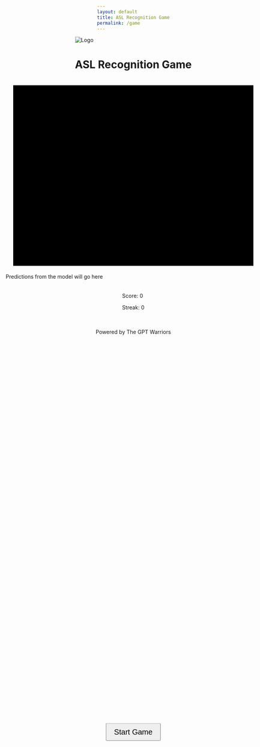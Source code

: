 ```yaml
---
layout: default
title: ASL Recognition Game
permalink: /game
---
```


<body>
    <div class="container">
    <div class="header">
      <img src="https://github.com/The-GPT-Warriors/ai-front/assets/109186517/8f289636-ccc8-402f-9bf0-1f466ef96436" alt="Logo" class="logo">
      <h1 class="title">ASL Recognition Game</h1>
      <div id="timer" style="position: absolute; top: 20px; right: 20px; font-size: 20px; color: black; display: none;">60</div>
    </div>
    <div class="main">
      <div class="camera" id="camera">
        <!-- Start Game button will be initially visible -->
        <button id="startButton" style="font-size: 20px; padding: 10px 20px;">Start Game</button>
      </div>
      <div id="prediction">Predictions from the model will go here</div>
    </div>
    <div class="scoreboard">
      <p>Score: <span id="score">0</span></p>
      <p>Streak: <span id="streak">0</span></p>
    </div>
    <div class="footer">
      <p class="footer-text">Powered by The GPT Warriors</p>
    </div>
  </div>

<script>
  let score = 0;
  let streak = 0;
  let gameTimerId;
  let isGameStarted = false;

  const aslSymbols = [
    'images/A.png',
    'images/B.png',
    'images/C.png',
    'images/D.png',
    'images/E.png',
    'images/F.png',
    'images/G.png',
    'images/H.png',
    'images/I.png',
    'images/K.png',
    'images/L.png',
    'images/M.png',
    'images/N.png',
    'images/O.png',
    'images/P.png',
    'images/Q.png',
    'images/R.png',
    'images/S.png',
    'images/T.png',
    'images/U.png',
    'images/V.png',
    'images/W.png',
    'images/X.png',
    'images/Y.png'
  ];

  const startButton = document.getElementById('startButton');
  startButton.addEventListener('click', startGameFlow);

  function startGameFlow() {
    startButton.style.display = 'none'; // Hide the start button
    startInitialCountdown();
  }


  function startInitialCountdown() {
    let countdown = 3;
    updateCameraDisplay(`<span style="color: white; font-size: 48px;">${countdown}</span>`);
    let countdownTimerId = setInterval(() => {
      countdown--;
      if (countdown > 0) {
        updateCameraDisplay(`<span style="color: white; font-size: 48px;">${countdown}</span>`);
      } else {
        clearInterval(countdownTimerId);
        if (!isGameStarted) {
          isGameStarted = true;
          startGameTimer();
          displayRandomASLSymbol();
        }
      }
    }, 1000);
  }

  function displayRandomASLSymbol() {
    const randomIndex = Math.floor(Math.random() * aslSymbols.length);
    const symbolPath = aslSymbols[randomIndex];
    document.querySelector('.camera').innerHTML = `<img src="${symbolPath}" alt="ASL Symbol" style="width: 640px; height: 480px;">`;
    setTimeout(initializeWebcam, 500); // Wait 2 seconds before initializing the webcam
  }

  function initializeWebcam() {
    const video = document.createElement('video');
    video.style.width = '640px';
    video.style.height = '480px';
    const constraints = { video: true };
    navigator.mediaDevices.getUserMedia(constraints)
      .then((stream) => {
        video.srcObject = stream;
        video.onloadedmetadata = () => {
          video.play();
          document.querySelector('.camera').innerHTML = '';
          document.querySelector('.camera').appendChild(video);
          setTimeout(captureGestureAndCheckResult, 1500); // 2 seconds to capture user's gesture
        };
      })
      .catch((err) => {
        console.error('Error initializing webcam:', err);
      });
  }

  function captureGestureAndCheckResult() {
    // Placeholder for gesture capture logic
    console.log("Capture user's gesture and check result");
    const isCorrect = Math.random() > 0.5; // Simulated result
    checkRecognitionResult({ isCorrect });
  }

  function checkRecognitionResult(result) {
    if (result.isCorrect) {
      score += 10;
      streak += 1;
    } else {
      streak = 0;
    }
    updateScoreboard();
    if (isGameStarted) {
      setTimeout(displayRandomASLSymbol, 1000); // Loop to display another symbol
    }
  }

  function updateScoreboard() {
    document.getElementById('score').textContent = score;
    document.getElementById('streak').textContent = streak;
  }

  function startGameTimer() {
    let timeLeft = 60;
    document.getElementById('timer').style.display = 'block';
    document.getElementById('timer').textContent = timeLeft;
    gameTimerId = setInterval(() => {
      timeLeft--;
      document.getElementById('timer').textContent = timeLeft;
      if (timeLeft <= 0) {
        clearInterval(gameTimerId);
        endGame();
      }
    }, 1000);
  }

  function startGame() {
    if (!isGameStarted) {
      isGameStarted = true;
      startInitialCountdown();
      // startGameTimer(); // Consider when to start the game timer
    }
  }

  function endGame() {
    isGameStarted = false; // Prevent new symbols from being displayed
    updateCameraDisplay(`<button id="restartButton" style="font-size: 20px; padding: 10px 20px;">Restart Game</button>`);
    const restartButton = document.getElementById('restartButton');
    restartButton.addEventListener('click', () => {
      score = 0; // Reset score
      streak = 0; // Reset streak
      updateScoreboard(); // Update scoreboard to show reset values
      startGameFlow(); // Restart the game flow
    });
    alert("Time's up! Your score is " + score + " with a streak of " + streak + ".");
  }

  function updateCameraDisplay(content) {
    const cameraDiv = document.querySelector('.camera');
    cameraDiv.innerHTML = content;
  }

  function updateScoreAndStreak(score, streak) {
  let userName = sessionStorage.getItem('userName');
  console.log(`Updating score for ${userName} with score: ${score}, streak: ${streak}`); // Diagnostic log
  fetch(`http://localhost:8085/api/leaderboard/update/${userName}/${score}/${streak}`, {
    method: 'POST',
    headers: {
      'Content-Type': 'application/json',
      'Authorization': `Bearer ${sessionStorage.getItem('token')}`
    },
    body: JSON.stringify({ score, streak })
  })
  .then(response => {
    if (!response.ok) {
      throw new Error(`HTTP error! status: ${response.status}`);
    }
    return response.json();
  })
  .then(data => {
    console.log('Score updated', data);
    // Call to refresh the leaderboard here
  })
  .catch(error => console.error('Error updating score:', error));
}

</script>
  <style>
  body, .container {
    display: flex;
    flex-direction: column;
    align-items: center;
    justify-content: center;
  }

   #startButton {
    position: absolute;
    top: 50%;
    left: 50%;
    transform: translate(-50%, -50%);
    cursor: pointer;
  }


  .camera {
    width: 640px;
    height: 480px;
    background: #000;
    margin: 20px;
    display: flex;
    justify-content: center;
    align-items: center;
    overflow: hidden;
  }

  .camera img {
    width: 100%;
    height: 100%;
    object-fit: contain;
  }

  .scoreboard {
    margin: 20px;
  }

  #timer {
    position: absolute;
    top: 20px;
    right: 20px;
    font-size: 20px;
    background-color: #fff;
    padding: 5px;
    border-radius: 5px;
    box-shadow: 0 2px 4px rgba(0,0,0,0.2);
  }
  /* Additional styles as needed */
</style>
</body>